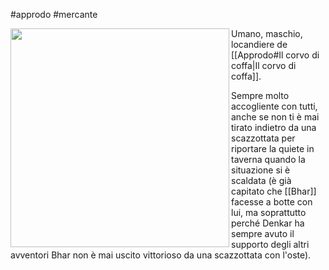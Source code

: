 #approdo #mercante 

<img width=350 src="https://i.pinimg.com/736x/8a/bb/30/8abb30d4a610f353e1a72df6ae3065b3.jpg" align=left> Umano, maschio, locandiere de [[Approdo#Il corvo di coffa|Il corvo di coffa]].

Sempre molto accogliente con tutti, anche se non ti è mai tirato indietro da una scazzottata per riportare la quiete in taverna quando la situazione si è scaldata (è già capitato che [[Bhar]] facesse a botte con lui, ma soprattutto perché Denkar ha sempre avuto il supporto degli altri avventori Bhar non è mai uscito vittorioso da una scazzottata con l'oste).
